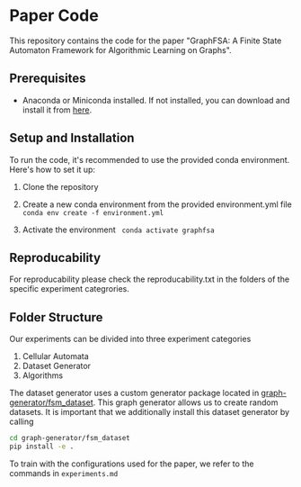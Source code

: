 # Paper Code

This repository contains the code for the paper "GraphFSA: A Finite State Automaton Framework for Algorithmic Learning on Graphs". 
## Prerequisites

- Anaconda or Miniconda installed. If not installed, you can download and install it from [here](https://www.anaconda.com/products/distribution).

## Setup and Installation

To run the code, it's recommended to use the provided conda environment. Here's how to set it up:

1. Clone the repository

2. Create a new conda environment from the provided environment.yml file ``` conda env create -f environment.yml```


3. Activate the environment
``` conda activate graphfsa```


## Reproducability
For reproducability please check the reproducability.txt in the folders of the specific experiment categrories. 

## Folder Structure

Our experiments can be divided into three experiment categories

1. Cellular Automata
2. Dataset Generator
3. Algorithms


The dataset generator uses a custom generator package located in [graph-generator/fsm_dataset](graph-generator/fsm_dataset). This graph generator allows us to create random datasets. It is important that we additionally install this dataset generator by calling

```bash 
cd graph-generator/fsm_dataset
pip install -e .
```

To train with the configurations used for the paper, we refer to the commands in `experiments.md`
